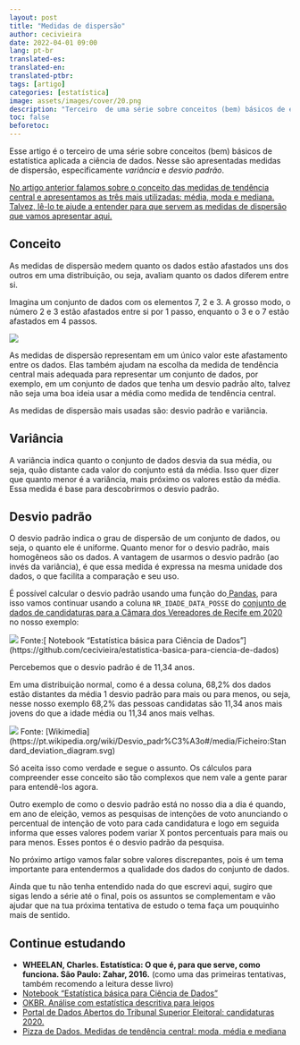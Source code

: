 ```yaml
---
layout: post
title: "Medidas de dispersão"
author: cecivieira
date: 2022-04-01 09:00
lang: pt-br
translated-es: 
translated-en: 
translated-ptbr: 
tags: [artigo]
categories: [estatística]
image: assets/images/cover/20.png
description: "Terceiro  de uma série sobre conceitos (bem) básicos de estatística aplicada a ciência de dados. Nesse são apresentadas medidas de dispersão, especificamente variância e desvio padrão."
toc: false
beforetoc:
---
```

Esse artigo é o terceiro  de uma série sobre conceitos (bem) básicos de estatística aplicada a ciência de dados. Nesse são apresentadas medidas de dispersão, especificamente *variância* e *desvio padrão*.

[No artigo anterior falamos sobre o conceito das medidas de tendência central e apresentamos as três mais utilizadas: média, moda e mediana. Talvez, lê-lo te ajude a entender para que servem as medidas de dispersão que vamos apresentar aqui.](https://cecivieira.com/medidas-de-tendencia-central/)


## Conceito

As medidas de dispersão medem quanto os dados estão afastados uns dos outros em uma distribuição, ou seja, avaliam quanto os dados diferem entre si. 

Imagina um conjunto de dados com os elementos 7, 2 e 3. A grosso modo, o número 2 e 3 estão afastados entre si por 1 passo, enquanto o 3 e o 7 estão afastados em 4 passos. 

<img class="rounded mx-auto d-block" src="../../assets/images/serie-estatistica-para-ciencia-dados/dispersao.png">

As medidas de dispersão representam em um único valor este afastamento entre os dados. Elas também ajudam na escolha da medida de tendência central mais adequada para representar um conjunto de dados, por exemplo, em um conjunto de dados que tenha um desvio padrão alto, talvez não seja uma boa ideia usar a média como medida de tendência central. 

As medidas de dispersão mais usadas são: desvio padrão e variância. 


## Variância

A variância indica quanto o conjunto de dados desvia da sua média, ou seja, quão distante cada valor do conjunto está da média. Isso quer dizer que quanto menor é a variância, mais próximo os valores estão da média. Essa medida é base para descobrirmos o desvio padrão.


## Desvio padrão

O desvio padrão indica o grau de dispersão de um conjunto de dados, ou seja, o quanto ele é uniforme. Quanto menor for o desvio padrão, mais homogêneos são os dados. A vantagem de usarmos o desvio padrão (ao invés da variância), é que essa medida é expressa na mesma unidade dos dados, o que facilita a comparação e seu uso.

É possível calcular o desvio padrão usando uma função do[ Pandas](https://pandas.pydata.org/docs/), para isso vamos continuar usando a coluna `NR_IDADE_DATA_POSSE`  do [conjunto de dados de candidaturas para a Câmara dos Vereadores de Recife em 2020](https://cecivieira.com/estatistica-descritiva-e-distribuicao-estatistica/#contexto) no nosso exemplo:

<img class="rounded mx-auto d-block" src="../../assets/images/serie-estatistica-para-ciencia-dados/desvio-padrao.png">
Fonte:[ Notebook “Estatística básica para Ciência de Dados”](https://github.com/cecivieira/estatistica-basica-para-ciencia-de-dados)

Percebemos que o desvio padrão é de 11,34 anos. 

Em uma distribuição normal, como é a dessa coluna, 68,2% dos dados estão distantes da média 1 desvio padrão para mais ou para menos, ou seja, nesse nosso exemplo 68,2% das pessoas candidatas são 11,34 anos mais jovens do que a idade média ou 11,34 anos mais velhas. 

<img class="rounded mx-auto d-block" src="../../assets/images/serie-estatistica-para-ciencia-dados/desvio-padrao-diagrama.svg">
Fonte: [Wikimedia](https://pt.wikipedia.org/wiki/Desvio_padr%C3%A3o#/media/Ficheiro:Standard_deviation_diagram.svg)

Só aceita isso como verdade e segue o assunto. Os cálculos para compreender esse conceito são tão complexos que nem vale a gente parar para entendê-los agora.

Outro exemplo de como o desvio padrão está no nosso dia a dia é quando, em ano de eleição, vemos as pesquisas de intenções de voto anunciando o percentual de intenção de voto para cada candidatura e logo em seguida informa que esses valores podem variar X pontos percentuais para mais ou para menos. Esses pontos é o desvio padrão da pesquisa.

No próximo artigo vamos falar sobre valores discrepantes, pois é um tema importante para entendermos a qualidade dos dados do conjunto de dados.

Ainda que tu não tenha entendido nada do que escrevi aqui, sugiro que sigas lendo a série até o final, pois os assuntos se complementam e vão ajudar que na tua próxima tentativa de estudo o tema faça um pouquinho mais de sentido.

## Continue estudando

- **WHEELAN, Charles. Estatística: O que é, para que serve, como funciona. São Paulo: Zahar, 2016.** (como uma das primeiras tentativas, também recomendo a leitura desse livro)
- [Notebook “Estatística básica para Ciência de Dados”](https://github.com/cecivieira/estatistica-basica-para-ciencia-de-dados)
- [OKBR. Análise com estatística descritiva para leigos](https://escoladedados.org/tutoriais/analise-com-estatistica-descritiva-para-leigos/)
- [Portal de Dados Abertos do Tribunal Superior Eleitoral: candidaturas 2020.](https://dadosabertos.tse.jus.br/dataset/candidatos-2020-subtemas)
- [Pizza de Dados. Medidas de tendência central: moda, média e mediana](https://medium.com/pizzadedados/medidas-tendencia-central-185924243185)